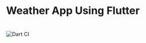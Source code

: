 # <h1> Weather App Using Flutter</h1>
#
![Dart CI](https://github.com/PruthviSooni/weather_app/workflows/Dart%20CI/badge.svg)
